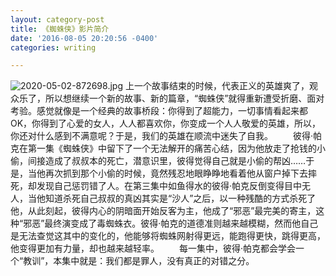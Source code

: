 ```yaml
---
layout: category-post
title: 《蜘蛛侠》影片简介
date: '2016-08-05 20:20:56 -0400'
categories: writing

---
```

       
![2020-05-02-872698.jpg](https://hrsm-web.github.io/miaomishouhu/assets/2020-05-02-872698.jpg)
上一个故事结束的时候，代表正义的英雄爽了，观众乐了，所以想继续一个新的故事、新的篇章，“蜘蛛侠”就得重新遭受折磨、面对考验。感觉就像是一个经典的故事桥段：你得到了超能力，一切事情看起来都OK，你得到了心爱的女人，人人都喜欢你，你变成一个人人敬爱的英雄，所以，你还对什么感到不满意呢？于是，我们的英雄在顺流中迷失了自我。
　　彼得·帕克在第一集《蜘蛛侠》中留下了一个无法解开的痛苦心结，因为他放走了抢钱的小偷，间接造成了叔叔本的死亡，潜意识里，彼得觉得自己就是小偷的帮凶……于是，当他再次抓到那个小偷的时候，竟然残忍地眼睁睁地看着他从窗户掉下去摔死，却发现自己惩罚错了人。在第三集中如鱼得水的彼得·帕克反倒变得目中无人，当他知道杀死自己叔叔的真凶其实是“沙人”之后，以一种残酷的方式杀死了他，从此刻起，彼得内心的阴暗面开始反客为主，他成了“邪恶”最完美的寄主，这种“邪恶”最终演变成了毒蜘蛛衣。彼得·帕克的道德准则越来越模糊，然而他自己是无法查觉这其中的变化的，他能够将蜘蛛网射得更远，能跑得更快，跳得更高，他变得更加有力量，却也越来越轻率。
　　每一集中，彼得·帕克都会学会一个“教训”，本集中就是：我们都是罪人，没有真正的对错之分。

